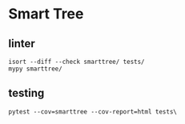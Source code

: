 # Smart Tree

## linter
```commandline
isort --diff --check smarttree/ tests/
mypy smarttree/
```

## testing
```commandline
pytest --cov=smarttree --cov-report=html tests\
```
